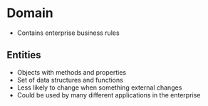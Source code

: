 # Domain

- Contains enterprise business rules

## Entities

- Objects with methods and properties
- Set of data structures and functions
- Less likely to change when something external changes
- Could be used by many different applications in the enterprise
